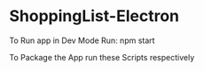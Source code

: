 # ShoppingList-Electron
To Run app in Dev Mode Run: npm start

To Package the App run these Scripts respectively

